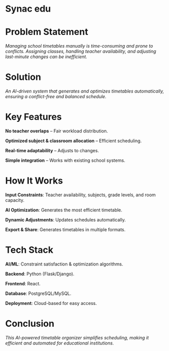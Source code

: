 # Synac edu
# Problem Statement

*Managing school timetables manually is time-consuming and prone to conflicts. Assigning classes, handling teacher availability, and adjusting last-minute changes can be inefficient.*

# Solution

*An AI-driven system that generates and optimizes timetables automatically, ensuring a conflict-free and balanced schedule.*

# Key Features

**No teacher overlaps** – Fair workload distribution.

**Optimized subject & classroom allocation** – Efficient scheduling.

**Real-time adaptability** – Adjusts to changes.

**Simple integration** – Works with existing school systems.

# How It Works

**Input Constraints**: Teacher availability, subjects, grade levels, and room capacity.

**AI Optimization**: Generates the most efficient timetable.

**Dynamic Adjustments**: Updates schedules automatically.

**Export & Share**: Generates timetables in multiple formats.

# Tech Stack

**AI/ML**: Constraint satisfaction & optimization algorithms.

**Backend**: Python (Flask/Django).

**Frontend**: React.

**Database**: PostgreSQL/MySQL.

**Deployment**: Cloud-based for easy access.

# Conclusion

*This AI-powered timetable organizer simplifies scheduling, making it efficient and automated for educational institutions.*

